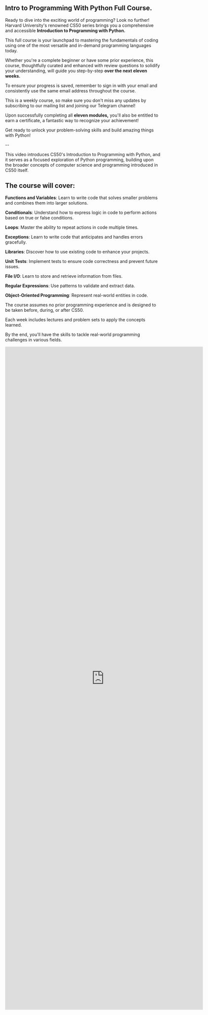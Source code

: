 ## Intro to Programming With Python Full Course.

Ready to dive into the exciting world of programming? Look no further! Harvard University's renowned CS50 series brings you a comprehensive and accessible **Introduction to Programming with Python.**

This full course is your launchpad to mastering the fundamentals of coding using one of the most versatile and in-demand programming languages today.

Whether you're a complete beginner or have some prior experience, this course, thoughtfully curated and enhanced with review questions to solidify your understanding, will guide you step-by-step **over the next eleven weeks.**

To ensure your progress is saved, remember to sign in with your email and consistently use the same email address throughout the course.

This is a weekly course, so make sure you don't miss any updates by subscribing to our mailing list and joining our Telegram channel!

Upon successfully completing all **eleven modules,** you'll also be entitled to earn a certificate, a fantastic way to recognize your achievement!

Get ready to unlock your problem-solving skills and build amazing things with Python!

--


This video introduces CS50's Introduction to Programming with Python, and it serves as a focused exploration of Python programming, building upon the broader concepts of computer science and programming introduced in CS50 itself.

## The course will cover:

**Functions and Variables**: Learn to write code that solves smaller problems and combines them into larger solutions.

**Conditionals**: Understand how to express logic in code to perform actions based on true or false conditions.

**Loops**: Master the ability to repeat actions in code multiple times.

**Exceptions**: Learn to write code that anticipates and handles errors gracefully.

**Libraries**: Discover how to use existing code to enhance your projects.

**Unit Tests**: Implement tests to ensure code correctness and prevent future issues.

**File I/O**: Learn to store and retrieve information from files.

**Regular Expressions**: Use patterns to validate and extract data.

**Object-Oriented Programming**: Represent real-world entities in code.

The course assumes no prior programming experience and is designed to be taken before, during, or after CS50.

Each week includes lectures and problem sets to apply the concepts learned. 

By the end, you'll have the skills to tackle real-world programming challenges in various fields.

<iframe src="https://docs.google.com/forms/d/e/1FAIpQLSezXN31o-15ZaW_ZB2levfrXKs0ACdc6v7EaIBcStB_7tO2Ow/viewform?embedded=true" width="640" height="2147" frameborder="0" marginheight="0" marginwidth="0">Loading…</iframe>
